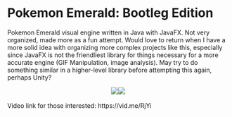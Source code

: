 # Pokemon Emerald: Bootleg Edition
Pokemon Emerald visual engine written in Java with JavaFX. Not very organized, made more as a fun attempt. Would love to return when I have a more solid idea with organizing more complex projects like this, especially since JavaFX is not the friendliest library for things necessary for a more accurate engine (GIF Manipulation, image analysis). May try to do something similar in a higher-level library before attempting this again, perhaps Unity?
<div align="center"><img src="http://i.imgur.com/6oZ2kRW.png"/><img src="https://i.imgur.com/clwOvLE.png"/></div>
<br>
Video link for those interested: https://vid.me/RjYi
